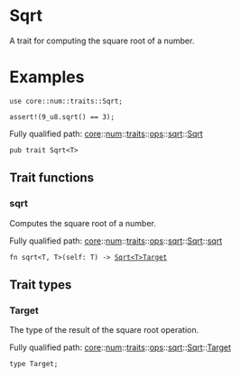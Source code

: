 # Sqrt

A trait for computing the square root of a number.
# Examples

```cairo
use core::num::traits::Sqrt;

assert!(9_u8.sqrt() == 3);
```

Fully qualified path: [core](./core.md)::[num](./core-num.md)::[traits](./core-num-traits.md)::[ops](./core-num-traits-ops.md)::[sqrt](./core-num-traits-ops-sqrt.md)::[Sqrt](./core-num-traits-ops-sqrt-Sqrt.md)

<pre><code class="language-cairo">pub trait Sqrt&lt;T&gt;</code></pre>

## Trait functions

### sqrt

Computes the square root of a number.

Fully qualified path: [core](./core.md)::[num](./core-num.md)::[traits](./core-num-traits.md)::[ops](./core-num-traits-ops.md)::[sqrt](./core-num-traits-ops-sqrt.md)::[Sqrt](./core-num-traits-ops-sqrt-Sqrt.md)::[sqrt](./core-num-traits-ops-sqrt-Sqrt.md#sqrt-1)

<pre><code class="language-cairo">fn sqrt&lt;T, T&gt;(self: T) -&gt; <a href="core-num-traits-ops-sqrt-Sqrt.html">Sqrt&lt;T&gt;Target</a></code></pre>


## Trait types

### Target

The type of the result of the square root operation.

Fully qualified path: [core](./core.md)::[num](./core-num.md)::[traits](./core-num-traits.md)::[ops](./core-num-traits-ops.md)::[sqrt](./core-num-traits-ops-sqrt.md)::[Sqrt](./core-num-traits-ops-sqrt-Sqrt.md)::[Target](./core-num-traits-ops-sqrt-Sqrt.md#target)

<pre><code class="language-cairo">type Target;</code></pre>



